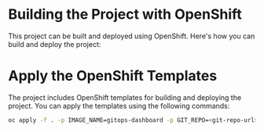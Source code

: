 # Building the Project with OpenShift

This project can be built and deployed using OpenShift. Here's how you can build and deploy the project:

# Apply the OpenShift Templates

The project includes OpenShift templates for building and deploying the project. You can apply the templates using the following commands:

```bash
oc apply -f . -p IMAGE_NAME=gitops-dashboard -p GIT_REPO=<git-repo-url>
```


